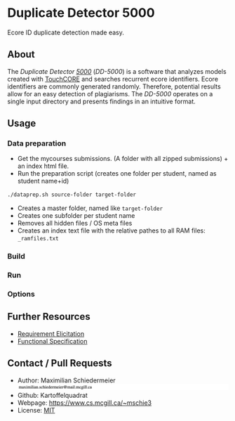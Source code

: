 # Duplicate Detector 5000

Ecore ID duplicate detection made easy.

## About

The *Duplicate Detector [5000](https://youtu.be/UKygju476tM?t=18)* (*DD-5000*) is a software that analyzes models created with [TouchCORE](http://touchcore.cs.mcgill.ca/) and searches recurrent ecore identifiers. Ecore identifiers are commonly generated randomly. Therefore, potential results allow for an easy detection of plagiarisms. The *DD-5000* operates on a single input directory and presents findings in an intuitive format.

## Usage

### Data preparation

 * Get the mycourses submissions. (A folder with all zipped submissions) + an index html file.
 * Run the preparation script (creates one folder per student, named as student name+id)  
```bash
./dataprep.sh source-folder target-folder
```
   * Creates a master folder, named like ```target-folder```
   * Creates one subfolder per student name
   * Removes all hidden files / OS meta files
   * Creates an index text file with the relative pathes to all RAM files: ```_ramfiles.txt```


### Build

### Run

### Options

##  Further Resources

 * [Requirement Elicitation](requirements/requirements.md)
 * [Functional Specification](functionality/functionality.md)


## Contact / Pull Requests

 * Author: Maximilian Schiedermeier ![email](email.png)
 * Github: Kartoffelquadrat
 * Webpage: https://www.cs.mcgill.ca/~mschie3
 * License: [MIT](https://opensource.org/licenses/MIT)
